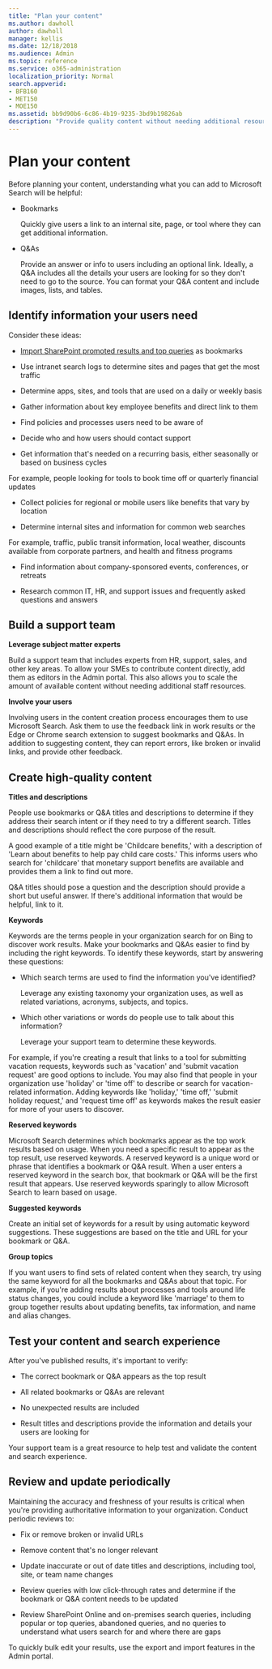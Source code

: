 ```yaml
---
title: "Plan your content"
ms.author: dawholl
author: dawholl
manager: kellis
ms.date: 12/18/2018
ms.audience: Admin
ms.topic: reference
ms.service: o365-administration
localization_priority: Normal
search.appverid:
- BFB160
- MET150
- MOE150
ms.assetid: bb9d90b6-6c86-4b19-9235-3bd9b19826ab
description: "Provide quality content without needing additional resources when you use Microsoft Search"
---
```


# Plan your content

Before planning your content, understanding what you can add to Microsoft Search will be helpful:
  
- Bookmarks
    
    Quickly give users a link to an internal site, page, or tool where they can get additional information.
    
- Q&As
    
    Provide an answer or info to users including an optional link. Ideally, a Q&A includes all the details your users are looking for so they don't need to go to the source. You can format your Q&A content and include images, lists, and tables.
    
## Identify information your users need

Consider these ideas:
  
- [Import SharePoint promoted results and top queries](import-sharepoint-promoted-results-and-top-queries.md) as bookmarks 
    
- Use intranet search logs to determine sites and pages that get the most traffic
    
- Determine apps, sites, and tools that are used on a daily or weekly basis
    
- Gather information about key employee benefits and direct link to them
    
- Find policies and processes users need to be aware of
    
- Decide who and how users should contact support
    
- Get information that's needed on a recurring basis, either seasonally or based on business cycles
  
For example, people looking for tools to book time off or quarterly financial updates
    
- Collect policies for regional or mobile users like benefits that vary by location
    
- Determine internal sites and information for common web searches
  
For example, traffic, public transit information, local weather, discounts available from corporate partners, and health and fitness programs
    
- Find information about company-sponsored events, conferences, or retreats
    
- Research common IT, HR, and support issues and frequently asked questions and answers
    
## Build a support team

 **Leverage subject matter experts**
  
Build a support team that includes experts from HR, support, sales, and other key areas. To allow your SMEs to contribute content directly, add them as editors in the Admin portal. This also allows you to scale the amount of available content without needing additional staff resources.
  
 **Involve your users**
  
Involving users in the content creation process encourages them to use Microsoft Search. Ask them to use the feedback link in work results or the Edge or Chrome search extension to suggest bookmarks and Q&As. In addition to suggesting content, they can report errors, like broken or invalid links, and provide other feedback.
  
## Create high-quality content

 **Titles and descriptions**
  
People use bookmarks or Q&A titles and descriptions to determine if they address their search intent or if they need to try a different search. Titles and descriptions should reflect the core purpose of the result.
  
A good example of a title might be 'Childcare benefits,' with a description of 'Learn about benefits to help pay child care costs.' This informs users who search for 'childcare' that monetary support benefits are available and provides them a link to find out more.
  
Q&A titles should pose a question and the description should provide a short but useful answer. If there's additional information that would be helpful, link to it.
  
 **Keywords**
  
Keywords are the terms people in your organization search for on Bing to discover work results. Make your bookmarks and Q&As easier to find by including the right keywords. To identify these keywords, start by answering these questions:
  
- Which search terms are used to find the information you've identified?
    
    Leverage any existing taxonomy your organization uses, as well as related variations, acronyms, subjects, and topics.
    
- Which other variations or words do people use to talk about this information?
    
    Leverage your support team to determine these keywords.
    
For example, if you're creating a result that links to a tool for submitting vacation requests, keywords such as 'vacation' and 'submit vacation request' are good options to include. You may also find that people in your organization use 'holiday' or 'time off' to describe or search for vacation-related information. Adding keywords like 'holiday,' 'time off,' 'submit holiday request,' and 'request time off' as keywords makes the result easier for more of your users to discover.
  
 **Reserved keywords**
  
Microsoft Search determines which bookmarks appear as the top work results based on usage. When you need a specific result to appear as the top result, use reserved keywords. A reserved keyword is a unique word or phrase that identifies a bookmark or Q&A result. When a user enters a reserved keyword in the search box, that bookmark or Q&A will be the first result that appears. Use reserved keywords sparingly to allow Microsoft Search to learn based on usage.
  
 **Suggested keywords**
  
Create an initial set of keywords for a result by using automatic keyword suggestions. These suggestions are based on the title and URL for your bookmark or Q&A.
  
 **Group topics**
  
If you want users to find sets of related content when they search, try using the same keyword for all the bookmarks and Q&As about that topic. For example, if you're adding results about processes and tools around life status changes, you could include a keyword like 'marriage' to them to group together results about updating benefits, tax information, and name and alias changes.
  
## Test your content and search experience

After you've published results, it's important to verify:
  
- The correct bookmark or Q&A appears as the top result
    
- All related bookmarks or Q&As are relevant
    
- No unexpected results are included
    
- Result titles and descriptions provide the information and details your users are looking for
    
Your support team is a great resource to help test and validate the content and search experience.
  
## Review and update periodically

Maintaining the accuracy and freshness of your results is critical when you're providing authoritative information to your organization. Conduct periodic reviews to:
  
- Fix or remove broken or invalid URLs
    
- Remove content that's no longer relevant
    
- Update inaccurate or out of date titles and descriptions, including tool, site, or team name changes
    
- Review queries with low click-through rates and determine if the bookmark or Q&A content needs to be updated
    
- Review SharePoint Online and on-premises search queries, including popular or top queries, abandoned queries, and no queries to understand what users search for and where there are gaps
    
To quickly bulk edit your results, use the export and import features in the Admin portal.

  

